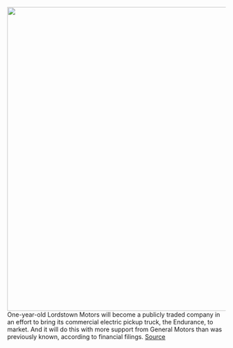 <img src='https://cdn.vox-cdn.com/thumbor/nnGalG2GzUKbR0u8epUI21bIflA=/0x0:5907x3938/1200x800/filters:focal(2482x1497:3426x2441)/cdn.vox-cdn.com/uploads/chorus_image/image/67149086/EnduranceMain08.0.jpg' width='700px' /><br/>
One-year-old Lordstown Motors will become a publicly traded company in an effort to bring its commercial electric pickup truck, the Endurance, to market. And it will do this with more support from General Motors than was previously known, according to financial filings.
<a href='https://www.theverge.com/2020/8/3/21352433/gm-lordstown-motors-electric-truck-startup-public-merger-spac'> Source <a/>